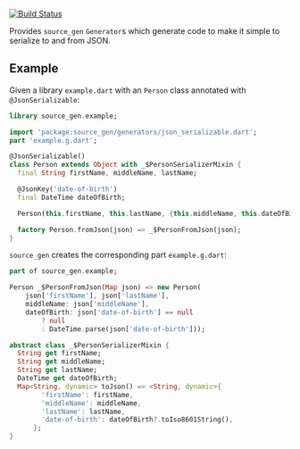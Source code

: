 [![Build Status](https://travis-ci.org/dart-lang/json_serializable.svg?branch=master)](https://travis-ci.org/dart-lang/json_serializable)

Provides `source_gen` `Generator`s which generate code to
make it simple to serialize to and from JSON.

## Example

Given a library `example.dart` with an `Person` class annotated with
`@JsonSerializable`:

```dart
library source_gen.example;

import 'package:source_gen/generators/json_serializable.dart';
part 'example.g.dart';

@JsonSerializable()
class Person extends Object with _$PersonSerializerMixin {
  final String firstName, middleName, lastName;

  @JsonKey('date-of-birth')
  final DateTime dateOfBirth;

  Person(this.firstName, this.lastName, {this.middleName, this.dateOfBirth});

  factory Person.fromJson(json) => _$PersonFromJson(json);
}
```

`source_gen` creates the corresponding part `example.g.dart`:

```dart
part of source_gen.example;

Person _$PersonFromJson(Map json) => new Person(
    json['firstName'], json['lastName'],
    middleName: json['middleName'],
    dateOfBirth: json['date-of-birth'] == null
        ? null
        : DateTime.parse(json['date-of-birth']));

abstract class _$PersonSerializerMixin {
  String get firstName;
  String get middleName;
  String get lastName;
  DateTime get dateOfBirth;
  Map<String, dynamic> toJson() => <String, dynamic>{
        'firstName': firstName,
        'middleName': middleName,
        'lastName': lastName,
        'date-of-birth': dateOfBirth?.toIso8601String(),
      };
}
```
